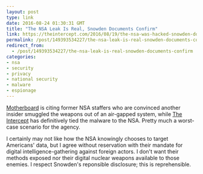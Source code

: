 ```yaml
---
layout: post
type: link
date: 2016-08-24 01:30:31 GMT
title: "The NSA Leak Is Real, Snowden Documents Confirm"
link: https://theintercept.com/2016/08/19/the-nsa-was-hacked-snowden-documents-confirm/
permalink: /post/149393534227/the-nsa-leak-is-real-snowden-documents-confirm
redirect_from: 
  - /post/149393534227/the-nsa-leak-is-real-snowden-documents-confirm
categories:
- nsa
- security
- privacy
- national security
- malware
- espionage
---
```


<p><a href="https://motherboard.vice.com/read/former-nsa-staffers-rogue-insider-shadow-brokers-theory">Motherboard</a> is citing former NSA staffers who are convinced another insider smuggled the weapons out of an air-gapped system, while <a href="https://theintercept.com/2016/08/19/the-nsa-was-hacked-snowden-documents-confirm/">The Intercept</a> has definitively tied the malware to the NSA. Pretty much a worst-case scenario for the agency.</p>
<p>I certainly may not like how the NSA knowingly chooses to target Americans' data, but I agree without reservation with their mandate for digital intelligence-gathering against foreign actors. I don't want their methods exposed nor their digital nuclear weapons available to those enemies. I respect Snowden's reponsible disclosure; this is reprehensible.</p>